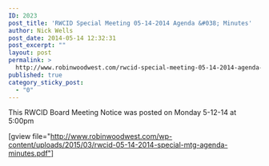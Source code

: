 ```yaml
---
ID: 2023
post_title: 'RWCID Special Meeting 05-14-2014 Agenda &#038; Minutes'
author: Nick Wells
post_date: 2014-05-14 12:32:31
post_excerpt: ""
layout: post
permalink: >
  http://www.robinwoodwest.com/rwcid-special-meeting-05-14-2014-agenda-minutes/
published: true
category_sticky_post:
  - "0"
---
```

This RWCID Board Meeting Notice was posted on Monday 5-12-14 at 5:00pm

[gview file="http://www.robinwoodwest.com/wp-content/uploads/2015/03/rwcid-05-14-2014-special-mtg-agenda-minutes.pdf"]
